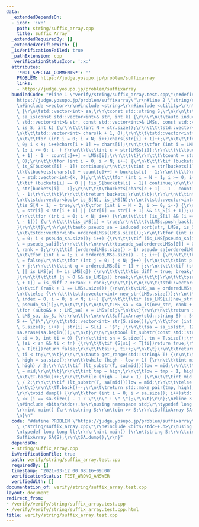 ```yaml
---
data:
  _extendedDependsOn:
  - icon: ':x:'
    path: string/suffix_array.cpp
    title: Suffix Array
  _extendedRequiredBy: []
  _extendedVerifiedWith: []
  _isVerificationFailed: true
  _pathExtension: cpp
  _verificationStatusIcon: ':x:'
  attributes:
    '*NOT_SPECIAL_COMMENTS*': ''
    PROBLEM: https://judge.yosupo.jp/problem/suffixarray
    links:
    - https://judge.yosupo.jp/problem/suffixarray
  bundledCode: "#line 1 \"verify/string/suffix_array.test.cpp\"\n#define PROBLEM \"\
    https://judge.yosupo.jp/problem/suffixarray\"\r\n#line 2 \"string/suffix_array.cpp\"\
    \n#include <vector>\r\n#include <string>\r\n#include <utility>\r\n\r\nstruct SuffixArray\
    \ {\r\n\tstd::vector<int> sa;\r\n\tconst std::string S;\r\n\r\n\tstd::vector<int>\
    \ sa_is(const std::vector<int>& str, int k) {\r\n\r\n\t\tauto induced_sort = [](const\
    \ std::vector<int>& str, const std::vector<int>& LMSs, const std::vector<bool>&\
    \ is_S, int k) {\r\n\t\t\tint N = str.size();\r\n\t\t\tstd::vector<int> buckets(N);\r\
    \n\t\t\tstd::vector<int> chars(k + 1, 0);\r\n\t\t\tstd::vector<int> count(k, 0);\r\
    \n\t\t\tfor (int i = 0; i < N; i++)chars[str[i] + 1]++;\r\n\t\t\tfor (int i =\
    \ 0; i < k; i++)chars[i + 1] += chars[i];\r\n\t\t\tfor (int i = LMSs.size() -\
    \ 1; i >= 0; i--) {\r\n\t\t\t\tint c = str[LMSs[i]];\r\n\t\t\t\tbuckets[chars[c\
    \ + 1] - 1 - count[c]++] = LMSs[i];\r\n\t\t\t}\r\n\t\t\tcount = std::vector<int>(k,\
    \ 0);\r\n\t\t\tfor (int i = 0; i < N; i++) {\r\n\t\t\t\tif (buckets[i] == 0 ||\
    \ is_S[buckets[i] - 1]) continue;\r\n\t\t\t\tint c = str[buckets[i] - 1];\r\n\t\
    \t\t\tbuckets[chars[c] + count[c]++] = buckets[i] - 1;\r\n\t\t\t}\r\n\t\t\tcount\
    \ = std::vector<int>(k, 0);\r\n\t\t\tfor (int i = N - 1; i >= 0; i--) {\r\n\t\t\
    \t\tif (buckets[i] == 0 || !is_S[buckets[i] - 1]) continue;\r\n\t\t\t\tint c =\
    \ str[buckets[i] - 1];\r\n\t\t\t\tbuckets[chars[c + 1] - 1 - count[c]++] = buckets[i]\
    \ - 1;\r\n\t\t\t}\r\n\t\t\treturn buckets;\r\n\t\t};\r\n\r\n\t\tint N = str.size();\r\
    \n\t\tstd::vector<bool> is_S(N), is_LMS(N);\r\n\t\tstd::vector<int> LMSs;\r\n\t\
    \tis_S[N - 1] = true;\r\n\t\tfor (int i = N - 2; i >= 0; i--) {\r\n\t\t\tis_S[i]\
    \ = str[i] < str[i + 1] || (str[i] == str[i + 1] && is_S[i + 1]);\r\n\t\t}\r\n\
    \r\n\t\tfor (int i = 0; i < N; i++) {\r\n\t\t\tif (is_S[i] && (i == 0 || !is_S[i\
    \ - 1])) {\r\n\t\t\t\tis_LMS[i] = true;\r\n\t\t\t\tLMSs.push_back(i);\r\n\t\t\t\
    }\r\n\t\t}\r\n\r\n\t\tauto pseudo_sa = induced_sort(str, LMSs, is_S, k);\r\n\r\
    \n\t\tstd::vector<int> orderedLMSs(LMSs.size());\r\n\t\tfor (int index = 0, i\
    \ = 0; i < pseudo_sa.size(); i++) {\r\n\t\t\tif (is_LMS[pseudo_sa[i]])orderedLMSs[index++]\
    \ = pseudo_sa[i];\r\n\t\t}\r\n\r\n\t\tpseudo_sa[orderedLMSs[0]] = 0;\r\n\t\tint\
    \ rank = 0;\r\n\t\tif (orderedLMSs.size() > 1) pseudo_sa[orderedLMSs[1]] = ++rank;\r\
    \n\t\tfor (int i = 1; i < orderedLMSs.size() - 1; i++) {\r\n\t\t\tbool is_diff\
    \ = false;\r\n\t\t\tfor (int j = 0; j < N; j++) {\r\n\t\t\t\tint p = orderedLMSs[i]\
    \ + j;\r\n\t\t\t\tint q = orderedLMSs[i + 1] + j;\r\n\t\t\t\tif (str[p] != str[q]\
    \ || is_LMS[p] != is_LMS[q]) {\r\n\t\t\t\t\tis_diff = true; break;\r\n\t\t\t\t\
    }\r\n\t\t\t\tif (j > 0 && is_LMS[p]) break;\r\n\t\t\t}\r\n\t\t\tpseudo_sa[orderedLMSs[i\
    \ + 1]] = is_diff ? ++rank : rank;\r\n\t\t}\r\n\r\n\t\tstd::vector<int> LMS_sa;\r\
    \n\t\tif (rank + 1 == LMSs.size()) {\r\n\t\t\tLMS_sa = orderedLMSs;\r\n\t\t}\r\
    \n\t\telse {\r\n\t\t\tstd::vector<int> new_str(LMSs.size());\r\n\t\t\tfor (int\
    \ index = 0, i = 0; i < N; i++) {\r\n\t\t\t\tif (is_LMS[i])new_str[index++] =\
    \ pseudo_sa[i];\r\n\t\t\t}\r\n\t\t\tLMS_sa = sa_is(new_str, rank + 1);\r\n\t\t\
    \tfor (auto&& x : LMS_sa) x = LMSs[x];\r\n\t\t}\r\n\r\n\t\treturn induced_sort(str,\
    \ LMS_sa, is_S, k);\r\n\t}\r\n\r\n\tSuffixArray(std::string S) : S(S) {\r\n\t\t\
    S += \"$\";\r\n\t\tstd::vector<int> str(S.size());\r\n\t\tfor (int i = 0; i <\
    \ S.size(); i++) { str[i] = S[i] - '$'; }\r\n\t\tsa = sa_is(str, 128);\r\n\t\t\
    sa.erase(sa.begin());\r\n\t}\r\n\r\n\tbool lt_substr(const std::string& T, int\
    \ si = 0, int ti = 0) {\r\n\t\tint sn = S.size(), tn = T.size();\r\n\t\twhile\
    \ (si < sn && ti < tn) {\r\n\t\t\tif (S[si] < T[ti])return true;\r\n\t\t\tif (S[si]\
    \ > T[ti])return false;\r\n\t\t\tsi++, ti++;\r\n\t\t}\r\n\t\treturn si >= sn &&\
    \ ti < tn;\r\n\t}\r\n\r\n\tauto get_range(std::string& T) {\r\n\t\tint low = -1,\
    \ high = sa.size();\r\n\t\twhile (high - low > 1) {\r\n\t\t\tint mid = (low +\
    \ high) / 2;\r\n\t\t\tif (lt_substr(T, sa[mid]))low = mid;\r\n\t\t\telse high\
    \ = mid;\r\n\t\t}\r\n\t\tint tmp = high;\r\n\t\tlow = tmp - 1, high = sa.size();\r\
    \n\t\tT.back()++;\r\n\t\twhile (high - low > 1) {\r\n\t\t\tint mid = (low + high)\
    \ / 2;\r\n\t\t\tif (lt_substr(T, sa[mid]))low = mid;\r\n\t\t\telse high = mid;\r\
    \n\t\t}\r\n\t\tT.back()--;\r\n\t\treturn std::make_pair(tmp, high);\r\n\t}\r\n\
    \r\n\tvoid dump() {\r\n\t\tfor (int i = 0; i < sa.size(); i++)std::cout << sa[i]\
    \ << (i == sa.size() - 1 ? \"\\n\" : \" \");\r\n\t}\r\n};\n#line 3 \"verify/string/suffix_array.test.cpp\"\
    \n#include <bits/stdc++.h>\r\nusing namespace std;\r\ntypedef long long ll;\r\n\
    \r\nint main() {\r\n\tstring S;\r\n\tcin >> S;\r\n\tSuffixArray SA(S);\r\n\tSA.dump();\r\
    \n}\n"
  code: "#define PROBLEM \"https://judge.yosupo.jp/problem/suffixarray\"\r\n#include\
    \ \"string/suffix_array.cpp\"\r\n#include <bits/stdc++.h>\r\nusing namespace std;\r\
    \ntypedef long long ll;\r\n\r\nint main() {\r\n\tstring S;\r\n\tcin >> S;\r\n\t\
    SuffixArray SA(S);\r\n\tSA.dump();\r\n}"
  dependsOn:
  - string/suffix_array.cpp
  isVerificationFile: true
  path: verify/string/suffix_array.test.cpp
  requiredBy: []
  timestamp: '2021-03-12 00:08:16+09:00'
  verificationStatus: TEST_WRONG_ANSWER
  verifiedWith: []
documentation_of: verify/string/suffix_array.test.cpp
layout: document
redirect_from:
- /verify/verify/string/suffix_array.test.cpp
- /verify/verify/string/suffix_array.test.cpp.html
title: verify/string/suffix_array.test.cpp
---
```

